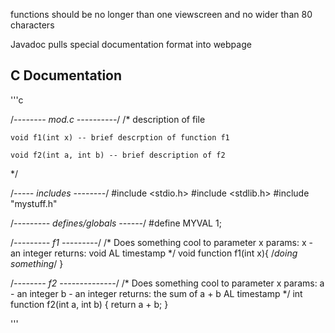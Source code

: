 functions should be no longer than one viewscreen and no wider than 80 characters

Javadoc pulls special documentation format into webpage

## C Documentation

'''c

/*-------- mod.c ----------*/
/*
	description of file
	
	void f1(int x) -- brief descrption of function f1

	void f2(int a, int b) -- brief description of f2
*/

/*----- includes --------*/
#include <stdio.h>
#include <stdlib.h>
#include "mystuff.h"

/*--------- defines/globals ------*/
#define MYVAL 1;

/*--------- f1 ---------*/
/*
	Does something cool to parameter x
	params: x - an integer
	returns: void 
	AL timestamp
*/
void function f1(int x){
	/*doing something*/
}

/*-------- f2 --------------*/
/*
	Does something cool to parameter x
	params: a - an integer
		b - an integer
	returns: the sum of a + b
	AL timestamp
*/
int function f2(int a, int b) {
	return a + b;
}

'''


